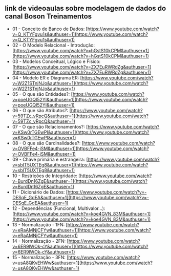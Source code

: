## link de videoaulas sobre modelagem de dados do canal **Boson Treinamentos**

- 01 - Conceito de Banco de Dados: [https://www.youtube.com/watch?v=Q_KTYFgvu1s&authuser=1](https://www.youtube.com/watch?v=Q_KTYFgvu1s&authuser=1)  
- 02 - O Modelo Relacional - Introdução: [https://www.youtube.com/watch?v=hGstS10kCPM&authuser=1](https://www.youtube.com/watch?v=hGstS10kCPM&authuser=1)  
- 03 - Modelos Conceitual, Lógico e Físico: [https://www.youtube.com/watch?v=ZX7EuRWRdZg&authuser=1](https://www.youtube.com/watch?v=ZX7EuRWRdZg&authuser=1)  
- 04 - Modelo ER e Diagrama ER: [https://www.youtube.com/watch?v=W2Z1STnjNJo&authuser=1](https://www.youtube.com/watch?v=W2Z1STnjNJo&authuser=1)  
- 05 - O que são Entidades?: [https://www.youtube.com/watch?v=poeUGQl52YI&authuser=1](https://www.youtube.com/watch?v=poeUGQl52YI&authuser=1)  
- 06 - O que são Atributos?: [https://www.youtube.com/watch?v=59TZc_vRpcQ&authuser=1](https://www.youtube.com/watch?v=59TZc_vRpcQ&authuser=1)  
- 07 - O que são Relacionamentos?: [https://www.youtube.com/watch?v=KSw0rTGEwPI&authuser=1](https://www.youtube.com/watch?v=KSw0rTGEwPI&authuser=1)  
- 08 - O que são Cardinalidades?: [https://www.youtube.com/watch?v=OVBFFe4-jSM&authuser=1](https://www.youtube.com/watch?v=OVBFFe4-jSM&authuser=1)  
- 09 - Chave primária e estrangeira: [https://www.youtube.com/watch?v=sbIT5UXTEg8&authuser=1](https://www.youtube.com/watch?v=sbIT5UXTEg8&authuser=1)  
- 10 - Restrições de Integridade: [https://www.youtube.com/watch?v=BurdDn16ZgE&authuser=1](https://www.youtube.com/watch?v=BurdDn16ZgE&authuser=1)  
- 11 - Dicionário de Dados: [https://www.youtube.com/watch?v=-DESqE_GdEA&authuser=1](https://www.youtube.com/watch?v=-DESqE_GdEA&authuser=1)  
- 12 - Dependências (Funcional, Multivalor...): [https://www.youtube.com/watch?v=koe4GVN_83M&authuser=1](https://www.youtube.com/watch?v=koe4GVN_83M&authuser=1)  
- 13 - Normalização - 1FN: [https://www.youtube.com/watch?v=eRaAMNjCFYw&authuser=1](https://www.youtube.com/watch?v=eRaAMNjCFYw&authuser=1)  
- 14 - Normalização - 2FN: [https://www.youtube.com/watch?v=6ER9lWOk-cY&authuser=1](https://www.youtube.com/watch?v=6ER9lWOk-cY&authuser=1)  
- 15 - Normalização - 3FN: [https://www.youtube.com/watch?v=usA8QKvEHWw&authuser=1](https://www.youtube.com/watch?v=usA8QKvEHWw&authuser=1)  